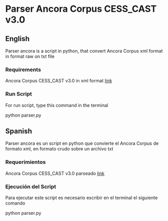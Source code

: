 # Parser Ancora Corpus CESS_CAST v3.0

## English
Parser ancora is a script in python, that convert Ancora Corpus xml format in format raw on txt file

### Requirements

Ancora Corpus CESS_CAST v3.0 in xml format [link](http://clic.ub.edu/corpus/es/ancora)

### Run Script

For run script, type this command in the terminal

python parser.py

## Spanish

Parser ancora es un script en python que convierte el Ancora Corpus de formato xml, en formato crudo sobre un archivo txt

### Requerimientos

Ancora Corpus CESS_CAST v3.0 parseado [link](http://clic.ub.edu/corpus/es/ancora)

### Ejecución del Script

Para ejecutar este script es necesario escribir en el terminal el siguiente comando

python parser.py
